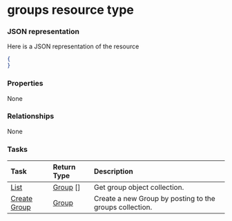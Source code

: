 # groups resource type



### JSON representation

Here is a JSON representation of the resource

<!-- {
  "blockType": "resource",
  "optionalProperties": [

  ],
  "@odata.type": "microsoft.graph.groups"
}-->

```json
{
}

```
### Properties
None

### Relationships
None


### Tasks

| Task		   | Return Type	|Description|
|:---------------|:--------|:----------|
|[List](../api/group_list.md) | [Group](group.md) [] |Get group object collection. |
|[Create Group](../api/group_post_groups.md) |[Group](group.md)| Create a new Group by posting to the groups collection.|

<!-- uuid: a4ad642a-3c75-4f37-b5bd-891821d963ff
2015-10-19 08:55:35 UTC -->
<!-- {
  "type": "#page.annotation",
  "description": "groups resource",
  "keywords": "",
  "section": "documentation",
  "tocPath": ""
}-->